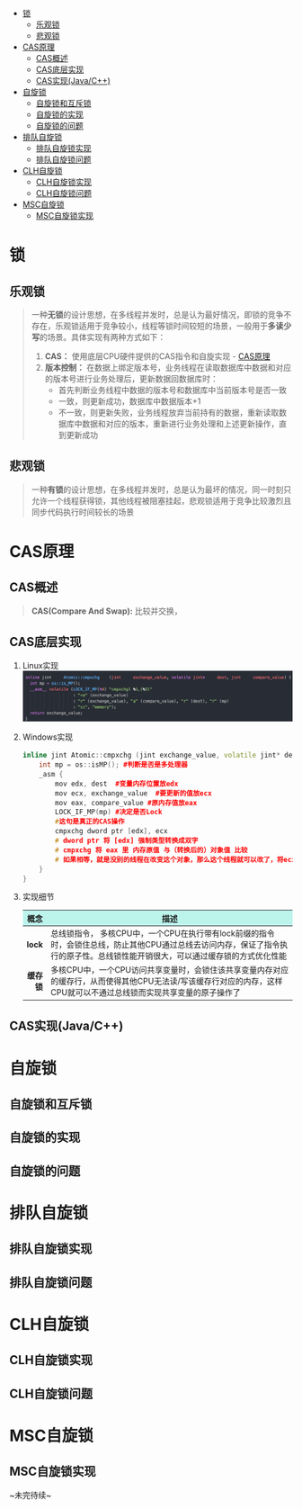 <!-- TOC -->

- [锁](#锁)
    - [乐观锁](#乐观锁)
    - [悲观锁](#悲观锁)
- [CAS原理](#cas原理)
    - [CAS概述](#cas概述)
    - [CAS底层实现](#cas底层实现)
    - [CAS实现(Java/C++)](#cas实现javac)
- [自旋锁](#自旋锁)
    - [自旋锁和互斥锁](#自旋锁和互斥锁)
    - [自旋锁的实现](#自旋锁的实现)
    - [自旋锁的问题](#自旋锁的问题)
- [排队自旋锁](#排队自旋锁)
    - [排队自旋锁实现](#排队自旋锁实现)
    - [排队自旋锁问题](#排队自旋锁问题)
- [CLH自旋锁](#clh自旋锁)
    - [CLH自旋锁实现](#clh自旋锁实现)
    - [CLH自旋锁问题](#clh自旋锁问题)
- [MSC自旋锁](#msc自旋锁)
    - [MSC自旋锁实现](#msc自旋锁实现)

<!-- /TOC -->
# 锁
## 乐观锁
> 一种**无锁**的设计思想，在多线程并发时，总是认为最好情况，即锁的竞争不存在，乐观锁适用于竞争较小，线程等锁时间较短的场景，一般用于**多读少写**的场景。具体实现有两种方式如下：
> 1. **CAS：** 使用底层CPU硬件提供的CAS指令和自旋实现 - [CAS原理](#CAS原理)
> 2. **版本控制：** 在数据上绑定版本号，业务线程在读取数据库中数据和对应的版本号进行业务处理后，更新数据回数据库时：
>    + 首先判断业务线程中数据的版本号和数据库中当前版本号是否一致
>    + 一致，则更新成功，数据库中数据版本+1
>    + 不一致，则更新失败，业务线程放弃当前持有的数据，重新读取数据库中数据和对应的版本，重新进行业务处理和上述更新操作，直到更新成功

## 悲观锁
>一种**有锁**的设计思想，在多线程并发时，总是认为最坏的情况，同一时刻只允许一个线程获得锁，其他线程被阻塞挂起，悲观锁适用于竞争比较激烈且同步代码执行时间较长的场景
# CAS原理
## CAS概述
> **CAS(Compare And Swap):** 比较并交换，
## CAS底层实现
1. Linux实现
![](../Resource/CAS-linux.png)
2. Windows实现
    ```cpp
    inline jint Atomic::cmpxchg (jint exchange_value, volatile jint* dest, jint compare_value) {
        int mp = os::isMP(); #判断是否是多处理器
        _asm {
            mov edx, dest  #变量内存位置放edx
            mov ecx, exchange_value  #要更新的值放ecx
            mov eax, compare_value #原内存值放eax
            LOCK_IF_MP(mp) #决定是否Lock
            #这句是真正的CAS操作
            cmpxchg dword ptr [edx], ecx
            # dword ptr 将 [edx] 强制类型转换成双字
            # cmpxchg 将 eax 里 内存原值 与（转换后的）对象值 比较
            # 如果相等，就是没别的线程在改变这个对象，那么这个线程就可以改了，将ecx值更新到这个对象。
        }
    }
    ```
3. 实现细节

    <table>
        <thead bgcolor="#BCF4EC">
            <tr>
                <th width=20px style="text-align:center">概念</th>
                <th style="text-align:center">描述</th>
            </tr>
        </thead>
        <tbody>
            <tr>
                <td style="text-align:right"><strong>lock</strong></td>
                <td style="text-align:left">总线锁指令， 多核CPU中，一个CPU在执行带有lock前缀的指令时，会锁住总线，防止其他CPU通过总线去访问内存，保证了指令执行的原子性。总线锁性能开销很大，可以通过缓存锁的方式优化性能</td>
            </tr>
            <tr>
                <td style="text-align:right"><strong>缓存锁</strong></td>
                <td style="text-align:left">多核CPU中，一个CPU访问共享变量时，会锁住该共享变量内存对应的缓存行，从而使得其他CPU无法读/写该缓存行对应的内存，这样CPU就可以不通过总线锁而实现共享变量的原子操作了</td>
            </tr>
        </tbody>
    </table>

## CAS实现(Java/C++)
# 自旋锁
## 自旋锁和互斥锁
## 自旋锁的实现
## 自旋锁的问题
# 排队自旋锁
## 排队自旋锁实现
## 排队自旋锁问题
# CLH自旋锁
## CLH自旋锁实现
## CLH自旋锁问题
# MSC自旋锁
## MSC自旋锁实现

~未完待续~